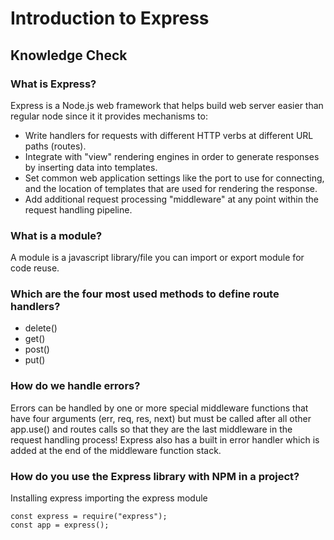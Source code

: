 # Introduction to Express

## Knowledge Check

### What is Express?

Express is a Node.js web framework that helps build web server easier than regular node since it it provides mechanisms to:

- Write handlers for requests with different HTTP verbs at different URL paths (routes).
- Integrate with "view" rendering engines in order to generate responses by inserting data into templates.
- Set common web application settings like the port to use for connecting, and the location of templates that are used for rendering the response.
- Add additional request processing "middleware" at any point within the request handling pipeline.

### What is a module?

A module is a javascript library/file you can import or export module for code reuse.

### Which are the four most used methods to define route handlers?

- delete()
- get()
- post()
- put()

### How do we handle errors?

Errors can be handled by one or more special middleware functions that have four arguments (err, req, res, next) but must be called after all other app.use() and routes calls so that they are the last middleware in the request handling process! Express also has a built in error handler which is added at the end of the middleware function stack.

### How do you use the Express library with NPM in a project?

Installing express 
importing the express module
```
const express = require("express");
const app = express();
```
